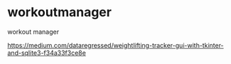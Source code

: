 # workoutmanager
workout manager

https://medium.com/dataregressed/weightlifting-tracker-gui-with-tkinter-and-sqlite3-f34a33f3ce8e